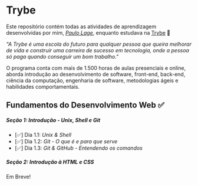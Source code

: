 # Trybe

Este repositório contém todas as atividades de aprendizagem desenvolvidas por mim, _[Paulo Lage](https://www.linkedin.com/in/paulolagedev)_, enquanto estudava na [Trybe](https://www.betrybe.com/) 🚀

_"A Trybe é uma escola do futuro para qualquer pessoa que queira melhorar de vida e construir uma carreira de sucesso em tecnologia, onde a pessoa só paga quando conseguir um bom trabalho."_

O programa conta com mais de 1.500 horas de aulas presenciais e online, aborda introdução ao desenvolvimento de software, front-end, back-end, ciência da computação, engenharia de software, metodologias ágeis e habilidades comportamentais.

## Fundamentos do Desenvolvimento Web ✅

##### Seção 1: Introdução - Unix, Shell e Git

- [✅] Dia 1.1: _Unix & Shell_
- [✅] Dia 1.2: _Git - O que é e para que serve_
- [✅] Dia 1.3: _Git & GitHub - Entendendo os comandos_

##### Seção 2: Introdução à HTML e CSS

Em Breve!
